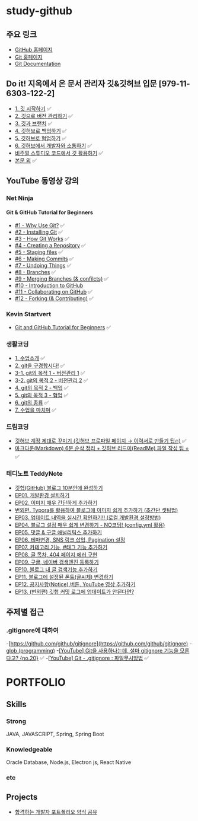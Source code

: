 
# study-github

## 주요 링크
- [GitHub 홈페이지](https://github.com/)
- [Git 홈페이지](https://git-scm.com/)
- [Git Documentation](https://git-scm.com/docs)

## Do it! 지옥에서 온 문서 관리자 깃&깃허브 입문 [979-11-6303-122-2]
- [1. 깃 시작하기](https://onedrive.live.com/?cid=CCBE0FF733163886&id=ccbe0ff733163886%21244831&parId=ccbe0ff733163886%21244830&o=OneUp) ✅
- [2. 깃으로 버전 관리하기](https://onedrive.live.com/?cid=CCBE0FF733163886&id=ccbe0ff733163886%21244832&parId=ccbe0ff733163886%21244830&o=OneUp) ✅
- [3. 깃과 브랜치](https://onedrive.live.com/?cid=CCBE0FF733163886&id=ccbe0ff733163886%21244833&parId=ccbe0ff733163886%21244830&o=OneUp) ✅
- [4. 깃허브로 백업하기](https://onedrive.live.com/?cid=CCBE0FF733163886&id=ccbe0ff733163886%21244834&parId=ccbe0ff733163886%21244830&o=OneUp) ✅
- [5. 깃허브로 협업하기](https://onedrive.live.com/?cid=CCBE0FF733163886&id=ccbe0ff733163886%21244835&parId=ccbe0ff733163886%21244830&o=OneUp) ✅
- [6. 깃허브에서 개발자와 소통하기](https://onedrive.live.com/?cid=CCBE0FF733163886&id=ccbe0ff733163886%21244836&parId=ccbe0ff733163886%21244830&o=OneUp) ✅
- [비주얼 스튜디오 코드에서 깃 활용하기](https://onedrive.live.com/?cid=CCBE0FF733163886&id=ccbe0ff733163886%21244837&parId=ccbe0ff733163886%21244830&o=OneUp) ✅
- [본문 외](https://onedrive.live.com/?cid=CCBE0FF733163886&id=ccbe0ff733163886%21244838&parId=ccbe0ff733163886%21244830&o=OneUp) ✅

## YouTube 동영상 강의

### Net Ninja
#### Git & GitHub Tutorial for Beginners
- [#1 - Why Use Git?](https://www.youtube.com/watch?v=3RjQznt-8kE&list=PL4cUxeGkcC9goXbgTDQ0n_4TBzOO0ocPR) ✅
- [#2 - Installing Git](https://www.youtube.com/watch?v=MFtsLRphqDM&list=PL4cUxeGkcC9goXbgTDQ0n_4TBzOO0ocPR&index=2) ✅
- [#3 - How Git Works](https://www.youtube.com/watch?v=iNP_KmOFqXs&list=PL4cUxeGkcC9goXbgTDQ0n_4TBzOO0ocPR&index=3) ✅
- [#4 - Creating a Repository](https://www.youtube.com/watch?v=v0Ch3yWQ-Zc&list=PL4cUxeGkcC9goXbgTDQ0n_4TBzOO0ocPR&index=4) ✅
- [#5 - Staging files](https://www.youtube.com/watch?v=KngvG8WzYLU&list=PL4cUxeGkcC9goXbgTDQ0n_4TBzOO0ocPR&index=5) ✅
- [#6 - Making Commits](https://www.youtube.com/watch?v=Fhgga2s_RmM&list=PL4cUxeGkcC9goXbgTDQ0n_4TBzOO0ocPR&index=6) ✅
- [#7 - Undoing Things](https://www.youtube.com/watch?v=RIYrfkZjWmA&list=PL4cUxeGkcC9goXbgTDQ0n_4TBzOO0ocPR&index=7) ✅
- [#8 - Branches](https://www.youtube.com/watch?v=QV0kVNvkMxc&list=PL4cUxeGkcC9goXbgTDQ0n_4TBzOO0ocPR&index=8) ✅
- [#9 - Merging Branches (& confilcts)](https://www.youtube.com/watch?v=XX-Kct0PfFc&list=PL4cUxeGkcC9goXbgTDQ0n_4TBzOO0ocPR&index=9) ✅
- [#10 - Introduction to GitHub](https://www.youtube.com/watch?v=fQLK8Ib_SKk&list=PL4cUxeGkcC9goXbgTDQ0n_4TBzOO0ocPR&index=10)
- [#11 - Collaborating on GitHub](https://www.youtube.com/watch?v=MnUd31TvBoU&list=PL4cUxeGkcC9goXbgTDQ0n_4TBzOO0ocPR&index=11) ✅
- [#12 - Forking (& Contributing)](https://www.youtube.com/watch?v=HbSjyU2vf6Y&list=PL4cUxeGkcC9goXbgTDQ0n_4TBzOO0ocPR&index=12) ✅

### Kevin Startvert
- [Git and GitHub Tutorial for Beginners](https://www.youtube.com/watch?v=tRZGeaHPoaw) ✅

### 생활코딩
- [1. 수업소개](https://www.youtube.com/watch?v=uKtBJ65UWoM&list=PLuHgQVnccGMCNJESahrVV-uYGMNYK_vMf&app=desktop) ✅
- [2. git을 구경합시다!](https://www.youtube.com/watch?v=R6UOOTrUUmQ&list=PLuHgQVnccGMCNJESahrVV-uYGMNYK_vMf&index=2) ✅
- [3-1. git의 목적 1 - 버전관리 1](https://www.youtube.com/watch?v=9btOcOLjb30&list=PLuHgQVnccGMCNJESahrVV-uYGMNYK_vMf&index=3) ✅
- [3-2. git의 목적 2 - 버전관리 2](https://www.youtube.com/watch?v=9fSEVG5D6vk&list=PLuHgQVnccGMCNJESahrVV-uYGMNYK_vMf&index=4) ✅
- [4. git의 목적 2 - 백업](https://www.youtube.com/watch?v=hr-T5mdIigg&list=PLuHgQVnccGMCNJESahrVV-uYGMNYK_vMf&index=5) ✅
- [5. git의 목적 3 - 협업](https://www.youtube.com/watch?v=ZgCsQpnWl14&list=PLuHgQVnccGMCNJESahrVV-uYGMNYK_vMf&index=6) ✅
- [6. git의 종류](https://www.youtube.com/watch?v=TZhy1HcYTgg&list=PLuHgQVnccGMCNJESahrVV-uYGMNYK_vMf&index=7) ✅
- [7. 수업을 마치며](https://www.youtube.com/watch?v=-RTMkCq2fjY&list=PLuHgQVnccGMCNJESahrVV-uYGMNYK_vMf&index=8) ✅

### 드림코딩
- [깃허브 계정 제대로 꾸미기 (깃허브 프로파일 페이지 → 이력서로 만들기 팁🔥)](https://www.youtube.com/watch?v=w9DfC2BHGPA) ✅
- [마크다운(Markdown) 6분 순삭 정리 + 깃허브 리드미(ReadMe) 파일 작성 팁 ⭐️](https://www.youtube.com/watch?v=kMEb_BzyUqk) ✅

### 테디노트 TeddyNote
- [깃헙(GitHub) 블로그 10분안에 완성하기](https://www.youtube.com/watch?v=ACzFIAOsfpM)
- [EP01. 개발환경 설치하기](https://www.youtube.com/watch?v=--MMmHbSH9k&list=PLIMb_GuNnFwfQBZQwD-vCZENL5YLDZekr&index=1)
- [EP02. 이미지 매우 간단하게 추가하기]()
- [번외편. Typora를 활용하여 블로그에 이미지 쉽게 추가하기 (초간단 셋팅법)]()
- [EP03. 업데이트 내역을 실시간 확인하기!! (로컬 개발환경 설정방법)]()
- [EP04. 블로그 설정 매우 쉽게 변경하기 - NO코딩! (config.yml 활용)]()
- [EP05. 댓글 & 구글 애널리틱스 추가하기]()
- [EP06. 테마변경, SNS 링크 삽입, Pagination 설정]()
- [EP07. 카테고리 기능, #태그 기능 추가하기]()
- [EP08. 글 목차, 404 페이지 에러 구현]()
- [EP09. 구글, 네이버 검색엔진 등록하기]()
- [EP10. 블로그 내 글 검색기능 추가하기]()
- [EP11. 블로그에 설정된 폰트(글씨체) 변경하기]()
- [EP12. 공지사항(Notice),버튼, YouTube 영상 추가하기]()
- [EP13. (번외편) 깃헙 커밋 로그에 업데이트가 안된다면?]()

## 주제별 접근

### .gitignore에 대하여
-[https://github.com/github/gitignore](https://github.com/github/gitignore)
-[glob (programming)](https://en.wikipedia.org/wiki/Glob_(programming))
-[[YouTube] Git을 사용하나는데, 설마 gitignore 기능을 모른다고? {no.20}](https://www.youtube.com/watch?v=1xo2QsNuofM) ✅
-[[YouTube] Git - .gitignore : 파일무시방법](https://www.youtube.com/watch?v=XPGiVhdlS8Y) ✅

# PORTFOLIO

## Skills
### Strong
JAVA, JAVASCRIPT, Spring, Spring Boot

### Knowledgeable
Oracle Database, Node.js, Electron js, React Native

### etc

## Projects

- [합격하는 개발자 포트폴리오 양식 공유](https://www.youtube.com/watch?v=kgJeBupiSJA&list=PLTC3gIv9IzFI9tlMYRMHRL92ZU6EIBpVg)